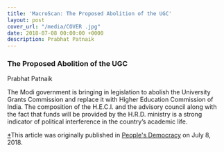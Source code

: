```yaml
---
title: 'MacroScan: The Proposed Abolition of the UGC'
layout: post
cover_url: "/media/COVER .jpg"
date: 2018-07-08 00:00:00 +0000
description: Prabhat Patnaik
---
```

### The Proposed Abolition of the UGC  

Prabhat Patnaik

The Modi government is bringing in legislation to abolish the University Grants Commission and replace it with Higher Education Commission of India. The composition of the H.E.C.I. and the advisory council along with the fact that funds will be provided by the H.R.D. ministry is a strong indicator of political interference in the country’s academic life.  

[\*](http://macroscan.org/cur/jul18/pdf/Proposed_Abolition_UGC.pdf)This article was originally published in [People's Democracy](http://peoplesdemocracy.in/2018/0708_pd/proposed-abolition-ugc) on July 8, 2018.  